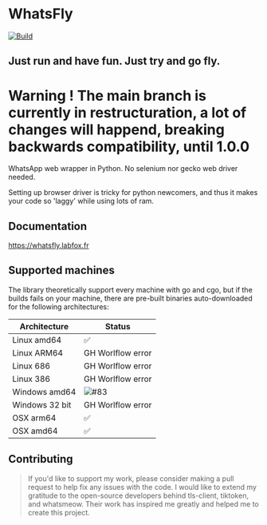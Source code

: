 # WhatsFly
[![Build](https://github.com/Labfox/whatsfly/actions/workflows/build.yml/badge.svg)](https://github.com/Labfox/whatsfly/actions/workflows/build.yml)
## Just run and have fun. Just try and go fly. 

# Warning ! The main branch is currently in restructuration, a lot of changes will happend, breaking backwards compatibility, until 1.0.0

WhatsApp web wrapper in Python. No selenium nor gecko web driver needed. 

Setting up browser driver is tricky for python newcomers, and thus it makes your code so 'laggy' while using lots of ram.

## Documentation

https://whatsfly.labfox.fr

## Supported machines

The library theoretically support every machine with go and cgo, but if the builds fails on your machine, there are pre-built binaries auto-downloaded for the following architectures:

| Architecture  | Status |
| ------------- | ------------- |
| Linux amd64  | ✅ |
| Linux ARM64  | GH Worlflow error |
| Linux 686  | GH Worlflow error  |
| Linux 386  | GH Worlflow error   |
| Windows amd64  | ![#83](https://github.com/Labfox/whatsfly/issues/83) |
| Windows 32 bit  | GH Worlflow error  |
| OSX arm64  | ✅ |
| OSX amd64  | ✅ |

## Contributing
> If you'd like to support my work, please consider making a pull request to help fix any issues with the code.
> I would like to extend my gratitude to the open-source developers behind tls-client, tiktoken, and whatsmeow. Their work has inspired me greatly and helped me to create this project.
